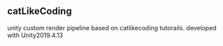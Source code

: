 ## catLikeCoding
unity custom render pipeline based on catlikecoding tutorails.
developed with Unity2019.4.13

